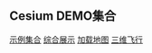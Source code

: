 ## Cesium DEMO集合

[示例集合](https://songliuchen.github.io/cesium)
[综合展示](https://songliuchen.github.io/cesium/main.html)
[加载地图](https://songliuchen.github.io/cesium/base/load_cesium.html)
[三维飞行](https://songliuchen.github.io/cesium/fly/fly.html)